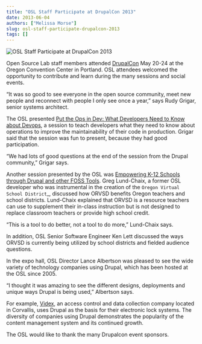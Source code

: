 ```yaml
---
title: "OSL Staff Participate at DrupalCon 2013"
date: 2013-06-04
authors: ["Melissa Morse"]
slug: osl-staff-participate-drupalcon-2013
tags: []
---
```


![OSL Staff Participate at DrupalCon 2013](/images/DrupalCon-FeaturedImage.jpg#blog)

Open Source Lab staff members attended [DrupalCon](https://portland2013.drupal.org/) May 20-24 at the Oregon Convention
Center in Portland. OSL attendees welcomed the opportunity to contribute and learn during the many sessions and social
events.

“It was so good to see everyone in the open source community, meet new people and reconnect with people I only see once
a year,” says Rudy Grigar, senior systems architect.

The OSL presented
[Put the Ops in Dev: What Developers Need to Know about Devops](https://portland2013.drupal.org/session/put-ops-dev-what-developers-need-know-about-devops),
a session to teach developers what they need to know about operations to improve the maintainability of their code in
production. Grigar said that the session was fun to present, because they had good participation.

“We had lots of good questions at the end of the session from the Drupal community,” Grigar says.

Another session presented by the OSL was
[Empowering K-12 Schools through Drupal and other FOSS Tools](https://portland2013.drupal.org/node/3373). Greg
Lund-Chaix, a former OSL developer who was instrumental in the creation of the `Oregon Virtual School District`\_,
discussed how ORVSD benefits Oregon teachers and school districts. Lund-Chaix explained that ORVSD is a resource
teachers can use to supplement their in-class instruction but is not designed to replace classroom teachers or provide
high school credit.

“This is a tool to do better, not a tool to do more,” Lund-Chaix says.

In addition, OSL Senior Software Engineer Ken Lett discussed the ways ORVSD is currently being utilized by school
districts and fielded audience questions.

In the expo hall, OSL Director Lance Albertson was pleased to see the wide variety of technology companies using Drupal,
which has been hosted at the OSL since 2005.

“I thought it was amazing to see the different designs, deployments and unique ways Drupal is being used,” Albertson
says.

For example, [Videx](http://www.videx.com/), an access control and data collection company located in Corvallis, uses
Drupal as the basis for their electronic lock systems. The diversity of companies using Drupal demonstrates the
popularity of the content management system and its continued growth.

The OSL would like to thank the many Drupalcon event sponsors.

